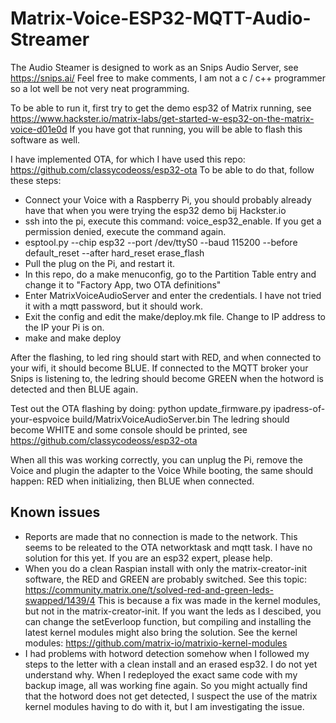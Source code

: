 # Matrix-Voice-ESP32-MQTT-Audio-Streamer

The Audio Steamer is designed to work as an Snips Audio Server, see https://snips.ai/
Feel free to make comments, I am not a c / c++ programmer so a lot well be not very neat programming.

To be able to run it, first try to get the demo esp32 of Matrix running, see https://www.hackster.io/matrix-labs/get-started-w-esp32-on-the-matrix-voice-d01e0d
If you have got that running, you will be able to flash this software as well.

I have implemented OTA, for which I have used this repo: https://github.com/classycodeoss/esp32-ota
To be able to do that, follow these steps:

- Connect your Voice with a Raspberry Pi, you should probably already have that when you were trying the esp32 demo bij Hackster.io
- ssh into the pi, execute this command: voice_esp32_enable. If you get a permission denied, execute the command again. 
- esptool.py --chip esp32 --port /dev/ttyS0 --baud 115200 --before default_reset --after hard_reset erase_flash
- Pull the plug on the Pi, and restart it.
- In this repo, do a make menuconfig, go to the Partition Table entry and change it to "Factory App, two OTA definitions"
- Enter MatrixVoiceAudioServer and enter the credentials. I have not tried it with a mqtt password, but it should work.
- Exit the config and edit the make/deploy.mk file. Change to IP address to the IP your Pi is on.
- make and make deploy

After the flashing, to led ring should start with RED, and when connected to your wifi, it should become BLUE.
If connected to the MQTT broker your Snips is listening to, the ledring should become GREEN when the hotword is detected and then BLUE again.

Test out the OTA flashing by doing: python update_firmware.py ipadress-of-your-espvoice build/MatrixVoiceAudioServer.bin
The ledring should become WHITE and some console should be printed, see https://github.com/classycodeoss/esp32-ota

When all this was working correctly, you can unplug the Pi, remove the Voice and plugin the adapter to the Voice
While booting, the same should happen: RED when initializing, then BLUE when connected.

## Known issues
- Reports are made that no connection is made to the network. This seems to be releated to the OTA networktask and mqtt task. I have no solution for this yet. If you are an esp32 expert, please help.
- When you do a clean Raspian install with only the matrix-creator-init software, the RED and GREEN are probably switched.
See this topic: https://community.matrix.one/t/solved-red-and-green-leds-swapped/1439/4
This is because a fix was made in the kernel modules, but not in the matrix-creator-init.
If you want the leds as I descibed, you can change the setEverloop function, but compiling and installing the latest kernel modules might also bring the solution. See the kernel modules: https://github.com/matrix-io/matrixio-kernel-modules
- I had problems with hotword detection somehow when I followed my steps to the letter with a clean install and an erased esp32. I do not yet understand why. When I redeployed the exact same code with my backup image, all was working fine again. 
So you might actually find that the hotword does not get detected, I suspect the use of the matrix kernel modules having to do with it, but I am investigating the issue.
